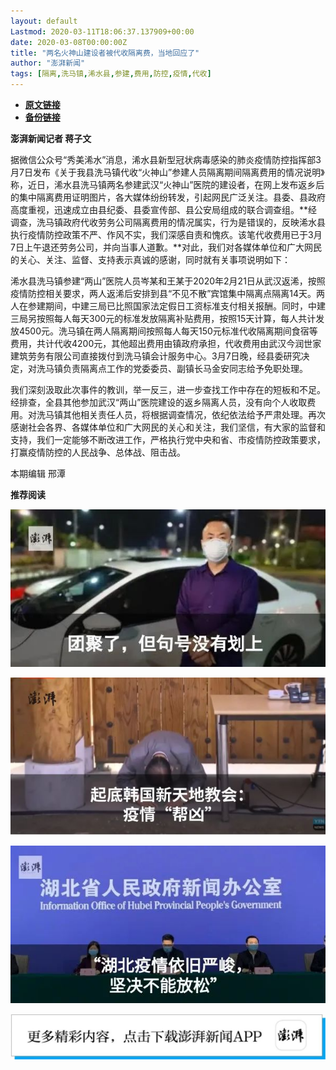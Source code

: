 ```yaml
---
layout: default
Lastmod: 2020-03-11T18:06:37.137909+00:00
date: 2020-03-08T00:00:00Z
title: "两名火神山建设者被代收隔离费，当地回应了"
author: "澎湃新闻"
tags: [隔离,洗马镇,浠水县,参建,费用,防控,疫情,代收]
---
```


* [**原文链接**](https://mp.weixin.qq.com/s/X12MYeKgN-OdSTdKYCLcNA)
* [**备份链接**](https://archive.li/wip/VQU2c)


**澎湃新闻记者 蒋子文**

据微信公众号“秀美浠水”消息，浠水县新型冠状病毒感染的肺炎疫情防控指挥部3月7日发布《关于我县洗马镇代收“火神山”参建人员隔离期间隔离费用的情况说明》称，近日，浠水县洗马镇两名参建武汉“火神山”医院的建设者，在网上发布返乡后的集中隔离费用证明图片，各大媒体纷纷转发，引起网民广泛关注。县委、县政府高度重视，迅速成立由县纪委、县委宣传部、县公安局组成的联合调查组。**经调查，洗马镇政府代收劳务公司隔离费用的情况属实，行为是错误的，反映浠水县执行疫情防控政策不严、作风不实，我们深感自责和愧疚。该笔代收费用已于3月7日上午退还劳务公司，并向当事人道歉。**对此，我们对各媒体单位和广大网民的关心、关注、监督、支持表示真诚的感谢，同时就有关事项说明如下：

  
浠水县洗马镇参建“两山”医院人员岑某和王某于2020年2月21日从武汉返浠，按照疫情防控相关要求，两人返浠后安排到县“不见不散”宾馆集中隔离点隔离14天。两人在参建期间，中建三局已比照国家法定假日工资标准支付相关报酬。同时，中建三局另按照每人每天300元的标准发放隔离补贴费用，按照15天计算，每人共计发放4500元。洗马镇在两人隔离期间按照每人每天150元标准代收隔离期间食宿等费用，共计代收4200元，其他超出费用由镇政府承担，代收费用由武汉今润世家建筑劳务有限公司直接拨付到洗马镇会计服务中心。3月7日晚，经县委研究决定，对洗马镇负责隔离点工作的党委委员、副镇长马金安同志给予免职处理。

  
我们深刻汲取此次事件的教训，举一反三，进一步查找工作中存在的短板和不足。经排查，全县其他参加武汉“两山”医院建设的返乡隔离人员，没有向个人收取费用。对洗马镇其他相关责任人员，将根据调查情况，依纪依法给予严肃处理。再次感谢社会各界、各媒体单位和广大网民的关心和关注，我们坚信，有大家的监督和支持，我们一定能够不断改进工作，严格执行党中央和省、市疫情防控政策要求，打赢疫情防控的人民战争、总体战、阻击战。

本期编辑 邢潭  

**推荐阅读**

[![](/images/post/878b320040bbce5c0f2bea198bded637.jpg)](http://mp.weixin.qq.com/s?__biz=MjM5MzI5NTU3MQ==&mid=2651599924&idx=1&sn=ff4c8f8434cc9ac1ff6cfc94da00ce4e&chksm=bd61a9888a16209e83f79c47fd1e49e7ab7609a25225fbe9e9b8eb2fb335cebb741b09011fe9&scene=21#wechat_redirect)

[![](/images/post/895b5cda5c13a4988b2289e55d72cd48.jpg)](http://mp.weixin.qq.com/s?__biz=MjM5MzI5NTU3MQ==&mid=2651598027&idx=1&sn=1b00bbcfc03c0eb6a1c6ab30969a9591&chksm=bd61b1778a1638618400fff513263f41c77d69080b024abf268f13578c4b9944fd2656c93b69&scene=21#wechat_redirect)

[![](/images/post/ca5e19311bd13de311a7bd93f8eba2a6.jpg)](http://mp.weixin.qq.com/s?__biz=MjM5MzI5NTU3MQ==&mid=2651595860&idx=1&sn=6ba0af6bd94c0e122c5136345e632e6a&chksm=bd61b9e88a1630fe7de2b6aaa4f1dd87bd77da795dbe23ce66c455460b4742d951812a8fad76&scene=21#wechat_redirect)

[![](/images/post/faa036129172f4ba4cb775ad946d1eff.jpg)](https://a.app.qq.com/o/simple.jsp?pkgname=com.wondertek.paper)

